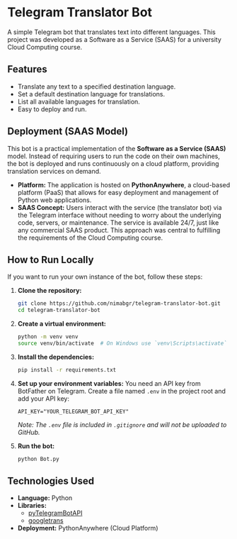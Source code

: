 # Telegram Translator Bot 

A simple Telegram bot that translates text into different languages. This project was developed as a Software as a Service (SAAS) for a university Cloud Computing course.

## Features

* Translate any text to a specified destination language.
* Set a default destination language for translations.
* List all available languages for translation.
* Easy to deploy and run.

## Deployment (SAAS Model)

This bot is a practical implementation of the **Software as a Service (SAAS)** model. Instead of requiring users to run the code on their own machines, the bot is deployed and runs continuously on a cloud platform, providing translation services on demand.

* **Platform:** The application is hosted on **PythonAnywhere**, a cloud-based platform (PaaS) that allows for easy deployment and management of Python web applications.
* **SAAS Concept:** Users interact with the service (the translator bot) via the Telegram interface without needing to worry about the underlying code, servers, or maintenance. The service is available 24/7, just like any commercial SAAS product. This approach was central to fulfilling the requirements of the Cloud Computing course.

## How to Run Locally

If you want to run your own instance of the bot, follow these steps:

1.  **Clone the repository:**
    ```bash
    git clone https://github.com/nimabgr/telegram-translator-bot.git
    cd telegram-translator-bot
    ```

2.  **Create a virtual environment:**
    ```bash
    python -m venv venv
    source venv/bin/activate  # On Windows use `venv\Scripts\activate`
    ```

3.  **Install the dependencies:**
    ```bash
    pip install -r requirements.txt
    ```

4.  **Set up your environment variables:**
    You need an API key from BotFather on Telegram. Create a file named `.env` in the project root and add your API key:
    ```
    API_KEY="YOUR_TELEGRAM_BOT_API_KEY"
    ```
    *Note: The `.env` file is included in `.gitignore` and will not be uploaded to GitHub.*

5.  **Run the bot:**
    ```bash
    python Bot.py
    ```

## Technologies Used

* **Language:** Python
* **Libraries:**
    * [pyTelegramBotAPI](https://github.com/eternnoir/pyTelegramBotAPI)
    * [googletrans](https://pypi.org/project/googletrans/)
* **Deployment:** PythonAnywhere (Cloud Platform)
